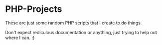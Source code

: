 PHP-Projects
============

These are just some random PHP scripts that I create to do things.

Don't expect rediculous documentation or anything, just trying to help out where I can. :)
